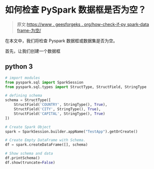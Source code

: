 # 如何检查 PySpark 数据框是否为空？

> 原文:[https://www . geesforgeks . org/how-check-if-py spark-data frame-为空/](https://www.geeksforgeeks.org/how-to-check-if-pyspark-dataframe-is-empty/)

在本文中，我们将检查 Pyspark 数据框或数据集是否为空。

首先，让我们创建一个数据框

## python 3

```py
# import modules
from pyspark.sql import SparkSession
from pyspark.sql.types import StructType, StructField, StringType

# defining schema
schema = StructType([
    StructField('COUNTRY', StringType(), True),
    StructField('CITY', StringType(), True),
    StructField('CAPITAL', StringType(), True)
])

# Create Spark Object
spark = SparkSession.builder.appName("TestApp").getOrCreate()

# Create Empty DataFrame with Schema.
df = spark.createDataFrame([], schema)

# Show schema and data
df.printSchema()
df.show(truncate=False)
```